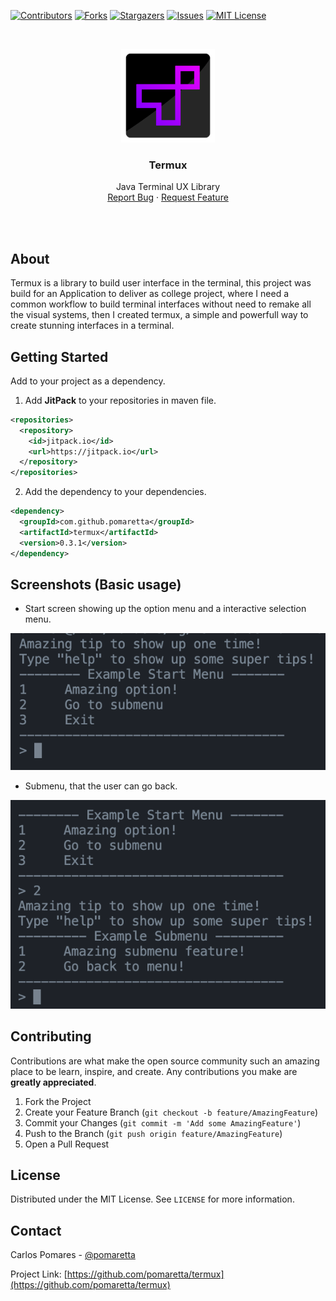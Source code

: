 [![Contributors][contributors-shield]][contributors-url]
[![Forks][forks-shield]][forks-url]
[![Stargazers][stars-shield]][stars-url]
[![Issues][issues-shield]][issues-url]
[![MIT License][license-shield]][license-url]



<!-- PROJECT LOGO -->
<br />
<p align="center">
  <a href="https://github.com/pomaretta/termux">
    <img src="readme/logo.png" alt="Logo" width="150" height="150">
  </a>

  <h3 align="center">Termux</h3>

  <p align="center">
    Java Terminal UX Library
    <br />
    <!-- <a href="https://github.com/github_username/repo_name"><strong>Explore the docs »</strong></a> -->
    <!-- <br /> -->
    <!-- <br /> -->
    <a href="https://github.com/pomaretta/termux/issues">Report Bug</a>
    ·
    <a href="https://github.com/pomaretta/termux/issues">Request Feature</a>
  </p>
</p>

<br/>
<br/>

## About

Termux is a library to build user interface in the terminal, this project was build for an Application to deliver as college project, where I need a common workflow to build terminal interfaces without need to remake all the visual systems, then I created termux, a simple and powerfull way to create stunning interfaces in a terminal.

## **Getting Started**

Add to your project as a dependency.

1. Add **JitPack** to your repositories in maven file.

```xml
<repositories>
  <repository>
    <id>jitpack.io</id>
    <url>https://jitpack.io</url>
  </repository>
</repositories>
```

2. Add the dependency to your dependencies.

```xml
<dependency>
  <groupId>com.github.pomaretta</groupId>
  <artifactId>termux</artifactId>
  <version>0.3.1</version>
</dependency>
```

## Screenshots (Basic usage)

- Start screen showing up the option menu and a interactive selection menu.

![](readme/start-menu.png)

- Submenu, that the user can go back.

![](readme/submenu.png)

## Contributing

Contributions are what make the open source community such an amazing place to be learn, inspire, and create. Any contributions you make are **greatly appreciated**.

1. Fork the Project
2. Create your Feature Branch (`git checkout -b feature/AmazingFeature`)
3. Commit your Changes (`git commit -m 'Add some AmazingFeature'`)
4. Push to the Branch (`git push origin feature/AmazingFeature`)
5. Open a Pull Request

<!-- LICENSE -->
## License

Distributed under the MIT License. See `LICENSE` for more information.

## Contact

Carlos Pomares - [@pomaretta](https://twitter.com/pomaretta)

Project Link: [https://github.com/pomaretta/termux](https://github.com/pomaretta/termux)

<!-- MARKDOWN LINKS & IMAGES -->
<!-- https://www.markdownguide.org/basic-syntax/#reference-style-links -->
[contributors-shield]: https://img.shields.io/github/contributors/pomaretta/termux.svg?style=for-the-badge
[contributors-url]: https://github.com/pomaretta/termux/graphs/contributors
[forks-shield]: https://img.shields.io/github/forks/pomaretta/termux.svg?style=for-the-badge
[forks-url]: https://github.com/pomaretta/termux/network/members
[stars-shield]: https://img.shields.io/github/stars/pomaretta/termux.svg?style=for-the-badge
[stars-url]: https://github.com/pomaretta/termux/stargazers
[issues-shield]: https://img.shields.io/github/issues/pomaretta/termux.svg?style=for-the-badge
[issues-url]: https://github.com/pomaretta/termux/issues
[license-shield]: https://img.shields.io/github/license/pomaretta/termux.svg?style=for-the-badge
[license-url]: https://github.com/pomaretta/termux/blob/master/LICENSE